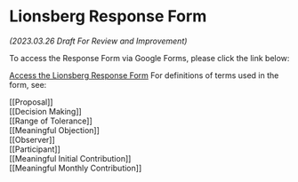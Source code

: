 # Lionsberg Response Form

_(2023.03.26 Draft For Review and Improvement)_

To access the Response Form via Google Forms, please click the link below: 

[Access the Lionsberg Response Form](https://docs.google.com/forms/d/e/1FAIpQLSeqEpXHE27RcfAcJtSZzX_-4U1i4-0DKw4pKhHG4ygjO-IM2A/viewform?usp=sf_link)
For definitions of terms used in the form, see: 

[[Proposal]]  
[[Decision Making]]  
[[Range of Tolerance]]  
[[Meaningful Objection]]   
[[Observer]]  
[[Participant]]  
[[Meaningful Initial Contribution]]  
[[Meaningful Monthly Contribution]]  

